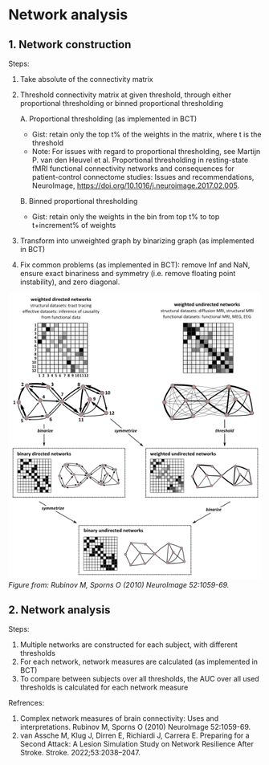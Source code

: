 # Network analysis
## 1. Network construction

Steps:
1. Take absolute of the connectivity matrix 
2. Threshold connectivity matrix at given threshold, through either proportional thresholding or binned proportional thresholding

   A. Proportional thresholding (as implemented in BCT)
      - Gist: retain only the top t% of the weights in the matrix, where t is the threshold
      - Note: For issues with regard to proportional thresholding, see Martijn P. van den Heuvel et al. Proportional thresholding in resting-state fMRI functional connectivity networks and consequences for patient-control connectome studies: Issues and recommendations, NeuroImage, https://doi.org/10.1016/j.neuroimage.2017.02.005.
   
   B. Binned proportional thresholding 
      - Gist: retain only the weights in the bin from top t% to top t+increment% of weights
3. Transform into unweighted graph by binarizing graph (as implemented in BCT)
4. Fix common problems (as implemented in BCT): remove Inf and NaN, ensure exact binariness and symmetry (i.e. remove floating point instability), and zero diagonal.


![Figure from: Rubinov M, Sporns O (2010) NeuroImage 52:1059-69.](Rubinov_Sporns_network_construction.png)
_Figure from: Rubinov M, Sporns O (2010) NeuroImage 52:1059-69._


## 2. Network analysis

Steps:
1. Multiple networks are constructed for each subject, with different thresholds 
2. For each network, network measures are calculated (as implemented in BCT)
3. To compare between subjects over all thresholds, the AUC over all used thresholds is calculated for each network measure


Refrences:
1. Complex network measures of brain connectivity: Uses and interpretations. Rubinov M, Sporns O (2010) NeuroImage 52:1059-69.
2. van Assche M, Klug J, Dirren E, Richiardi J, Carrera E. Preparing for a Second Attack: A Lesion Simulation Study on Network Resilience After Stroke. Stroke. 2022;53:2038–2047. 
